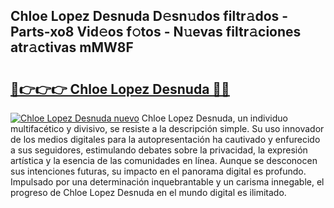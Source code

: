 ## Chloe Lopez Desnuda D𝚎sn𝚞dos filtr𝚊dos - Parts-xo8 Vid𝚎os f𝚘tos - N𝚞evas filtr𝚊ciones atr𝚊ctivas mMW8F

# <h2><a href="http://mbb5sx.tromn.icu/?c=Chloe+Lopez+Desnuda">🔗👉👉👉 Chloe Lopez Desnuda 🔗🔗</a></h2>

[![Chloe Lopez Desnuda nuevo](https://i.imgur.com/pEAQMta.gif)](http://mbb5sx.tromn.icu/?c=Chloe+Lopez+Desnuda)
Chloe Lopez Desnuda, un individuo multifacético y divisivo, se resiste a la descripción simple. Su uso innovador de los medios digitales para la autopresentación ha cautivado y enfurecido a sus seguidores, estimulando debates sobre la privacidad, la expresión artística y la esencia de las comunidades en línea. Aunque se desconocen sus intenciones futuras, su impacto en el panorama digital es profundo. Impulsado por una determinación inquebrantable y un carisma innegable, el progreso de Chloe Lopez Desnuda en el mundo digital es ilimitado.
